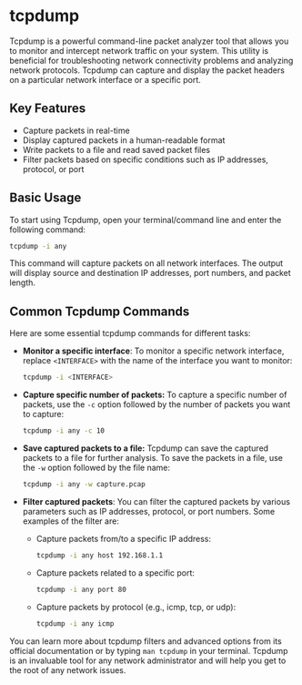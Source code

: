 # tcpdump

Tcpdump is a powerful command-line packet analyzer tool that allows you to monitor and intercept network traffic on your system. This utility is beneficial for troubleshooting network connectivity problems and analyzing network protocols. Tcpdump can capture and display the packet headers on a particular network interface or a specific port.

## Key Features

* Capture packets in real-time
* Display captured packets in a human-readable format
* Write packets to a file and read saved packet files
* Filter packets based on specific conditions such as IP addresses, protocol, or port

## Basic Usage

To start using Tcpdump, open your terminal/command line and enter the following command:

```bash
tcpdump -i any
```

This command will capture packets on all network interfaces. The output will display source and destination IP addresses, port numbers, and packet length.

## Common Tcpdump Commands

Here are some essential tcpdump commands for different tasks:

- **Monitor a specific interface**: To monitor a specific network interface, replace `<INTERFACE>` with the name of the interface you want to monitor:

   ```bash
   tcpdump -i <INTERFACE>
   ```

- **Capture specific number of packets:** To capture a specific number of packets, use the `-c` option followed by the number of packets you want to capture:

   ```bash
   tcpdump -i any -c 10
   ```

- **Save captured packets to a file:** Tcpdump can save the captured packets to a file for further analysis. To save the packets in a file, use the `-w` option followed by the file name:

   ```bash
   tcpdump -i any -w capture.pcap
   ```

- **Filter captured packets**: You can filter the captured packets by various parameters such as IP addresses, protocol, or port numbers. Some examples of the filter are:

   * Capture packets from/to a specific IP address:

     ```bash
     tcpdump -i any host 192.168.1.1
     ```
    
   * Capture packets related to a specific port:

     ```bash
     tcpdump -i any port 80
     ```
    
   * Capture packets by protocol (e.g., icmp, tcp, or udp):

     ```bash
     tcpdump -i any icmp
     ```

You can learn more about tcpdump filters and advanced options from its official documentation or by typing `man tcpdump` in your terminal. Tcpdump is an invaluable tool for any network administrator and will help you get to the root of any network issues.